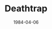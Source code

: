 ---
title: Deathtrap
date: 1984-04-06
closing_date: 1984-04-21
layout: productions
featured_image: 
image_caption:
image_credit:
playbill: 
category: 
Theatre: Theatre Jacksonville
Venue: Little Theatre
cast:
  Sidney Bruhl: Tom Nehl
  Myra Bruhl: Glenda Sweitzer
  Clifford Anderson: Richard Sykes
  Helga Ten Dorp: Mardie Kelly
  Porter Milgrim: Jack Masters
crew:
  Director: Ray Jensen
  Set & Lighting Design: Andrew Way
  Properties Chair: Elizabeth Turner
  Assistant to the Director: Jim Ruffett
  Stage Manager: Mary Sasser
  Lighting Technician: Dave Stillson
  Sound Technician: Marti Carson
  Costume Designer: Valerie Hall
  Publicity: Ginny Ribadeneyra
  Set Construction:
    - Mary Sasser
    - Norm Dulaney
    - Dave Stillson
    - Kate Rust
    - Jim Ruffett
    - Cindy Lube
    - Pam Jackson
    - Marti Carson
orchestra:
external_links:
---